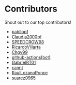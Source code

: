 # Contributors

Shout out to our top contributors!

- [pabllopf](https://api.github.com/users/pabllopf)
- [Claudia2000pf](https://api.github.com/users/Claudia2000pf)
- [SPEEDCROW98](https://api.github.com/users/SPEEDCROW98)
- [RicardoVillarta](https://api.github.com/users/RicardoVillarta)
- [Chgv99](https://api.github.com/users/Chgv99)
- [github-actions[bot]](https://api.github.com/users/github-actions%5Bbot%5D)
- [GabrielRT01](https://api.github.com/users/GabrielRT01)
- [cannt](https://api.github.com/users/cannt)
- [RaulLozanoPonce](https://api.github.com/users/RaulLozanoPonce)
- [suarez0965](https://api.github.com/users/suarez0965)
